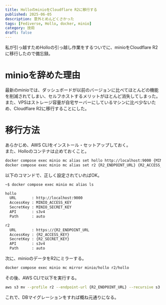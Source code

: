```yaml
---
title: HolloのminioをCloudflare R2に移行する
published: 2025-06-05
description: 意外とめんどくさかった
tags: [Fediverse, Hollo, docker, minio]
category: 技術
draft: false
---
```


私が引っ越すためHolloの引っ越し作業をするついでに、minioをCloudflare R2に移行したので備忘録。  

# minioを辞めた理由
最新のminioでは、ダッシュボードが以前のバージョンに比べてほとんどの機能を削減されてしまい、セルフホストするメリットがほとんど消失してしまった。  
また、VPSはストレージ容量が自宅サーバーにしているマシンに比べ少ないため、Cloudflare R2に移行することにした。  

# 移行方法
あらかじめ、AWS CLIをインストール・セットアップしておく。  
また、Holloのコンテナは止めておくこと。  

```bash
docker compose exec minio mc alias set hollo http://localhost:9000 {MINIO_ACCESS_KEY} {MINIO_SECRET_KEY}
docker compose exec minio mc alias set r2 {R2_ENDPOINT_URL} {R2_ACCESS_KEY} {R2_SECRET_KEY}
```
以下のコマンドで、正しく設定されていればOK。
```bash
~$ docker compose exec minio mc alias ls

hollo
  URL       : http://localhost:9000
  AccessKey : MINIO_ACCESS_KEY
  SecretKey : MINIO_SECRET_KEY
  API       : s3v4
  Path      : auto

r2
  URL       : https://{R2_ENDPOINT_URL
  AccessKey : {R2_ACCESS_KEY}
  SecretKey : {R2_SECRET_KEY}
  API       : s3v4
  Path      : auto
```

次に、minioのデータをR2にミラーする。
```bash
docker compose exec minio mc mirror minio/hollo r2/hollo
```
その後、AWS CLIで以下を実行する。
```bash
aws s3 mv --profile r2 --endpoint-url {R2_ENDPOINT_URL} --recursive s3://hollo/ s3://hollo/hollo/
```
これで、DBマイグレーションをすれば概ね元通りになる。  
